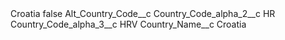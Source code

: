 <?xml version="1.0" encoding="UTF-8"?>
<CustomMetadata xmlns="http://soap.sforce.com/2006/04/metadata" xmlns:xsi="http://www.w3.org/2001/XMLSchema-instance" xmlns:xsd="http://www.w3.org/2001/XMLSchema">
    <label>Croatia</label>
    <protected>false</protected>
    <values>
        <field>Alt_Country_Code__c</field>
        <value xsi:nil="true"/>
    </values>
    <values>
        <field>Country_Code_alpha_2__c</field>
        <value xsi:type="xsd:string">HR</value>
    </values>
    <values>
        <field>Country_Code_alpha_3__c</field>
        <value xsi:type="xsd:string">HRV</value>
    </values>
    <values>
        <field>Country_Name__c</field>
        <value xsi:type="xsd:string">Croatia</value>
    </values>
</CustomMetadata>

